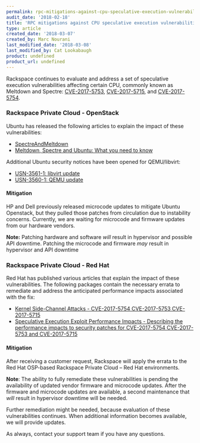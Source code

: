 ```yaml
---
permalink: rpc-mitigations-against-cpu-speculative-execution-vulnerabilities/
audit_date: '2018-02-18'
title: 'RPC mitigations against CPU speculative execution vulnerabilities'
type: article
created_date: '2018-03-07'
created_by: Marc Nourani
last_modified_date: '2018-03-08'
last_modified_by: Cat Lookabaugh
product: undefined
product_url: undefined
---
```


Rackspace continues to evaluate and address a set of speculative execution
vulnerabilities affecting certain CPU, commonly known as Meltdown and Spectre:
[CVE-2017-5753](http://cve.mitre.org/cgi-bin/cvename.cgi?name=CVE-2017-5753),
[CVE-2017-5715](http://cve.mitre.org/cgi-bin/cvename.cgi?name=CVE-2017-5715),
and [CVE-2017-5754](http://cve.mitre.org/cgi-bin/cvename.cgi?name=CVE-2017-5754).

### Rackspace Private Cloud - OpenStack

Ubuntu has released the following articles to explain the impact of these
vulnerabilities:

- [SpectreAndMeltdown](https://wiki.ubuntu.com/SecurityTeam/KnowledgeBase/SpectreAndMeltdown)
- [Meltdown, Spectre and Ubuntu: What you need to know](https://insights.ubuntu.com/2018/01/24/meltdown-spectre-and-ubuntu-what-you-need-to-know/)

Additional Ubuntu security notices have been opened for QEMU/libvirt:

- [USN-3561-1: libvirt update](https://usn.ubuntu.com/usn/usn-3561-1/)
- [USN-3560-1: QEMU update](https://usn.ubuntu.com/usn/usn-3560-1/)

#### Mitigation

HP and Dell previously released microcode updates to mitigate Ubuntu Openstack,
but they pulled those patches from circulation due to instability concerns.
Currently, we are waiting for microcode and firmware updates from our hardware
vendors.

**Note:** Patching hardware and software *will* result in hypervisor and possible
API downtime. Patching the microcode and firmware *may* result in hypervisor and
API downtime

### Rackspace Private Cloud - Red Hat

Red Hat has published various articles that explain the impact of these
vulnerabilities. The following packages contain the necessary errata to
remediate and address the anticipated performance impacts associated with the
fix:

- [Kernel Side-Channel Attacks - CVE-2017-5754 CVE-2017-5753 CVE-2017-5715](https://access.redhat.com/security/vulnerabilities/speculativeexecution)
- [Speculative Execution Exploit Performance Impacts - Describing the performance impacts to security patches for CVE-2017-5754 CVE-2017-5753 and CVE-2017-5715](https://access.redhat.com/articles/3307751)

#### Mitigation

After receiving a  customer request, Rackspace will apply the errata to the Red
Hat OSP-based Rackspace Private Cloud – Red Hat environments.

**Note**: The ability to fully remediate these vulnerabilities is pending the
availability of updated vendor firmware and microcode updates. After the firmware and microcode 
updates are available, a second maintenance that _will_ result in hypervisor downtime will be needed.

Further remediation might be needed, because evaluation of these vulnerabilities
continues. When additional information becomes available, we will provide updates.

As always, contact your support team if you have any questions.
